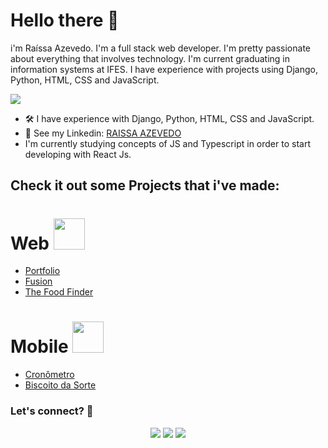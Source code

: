 
# Hello there 👋
i'm Raíssa Azevedo. 
I'm a full stack web developer. I'm pretty passionate about everything that involves technology. I'm current graduating in information systems at IFES.
I have experience with projects using Django, Python, HTML, CSS and JavaScript.

![](http://estruyf-github.azurewebsites.net/api/VisitorHit?user=Raii-Azevedo&repo=Raii-Azevedo&countColorcountColor)

- 🛠 I have experience with Django, Python, HTML, CSS and JavaScript.
- 📝 See my Linkedin: [RAISSA AZEVEDO](https://www.linkedin.com/in/raissa-azevedo-555893120/)
- I'm currently studying concepts of JS and Typescript in order to start developing with React Js.


## Check it out some Projects that i've made:

# Web <a href="url"><img src="https://user-images.githubusercontent.com/53634618/123186818-5526da00-d46f-11eb-9ca1-d69a20615dc3.png" height="50" width="50" ></a>

- <a href="http://myport-rai.herokuapp.com/" target="_blank">Portfolio</a>
- <a href="https://fusion-rai.herokuapp.com/" target="_blank">Fusion</a>
- <a href="https://geo-rai.herokuapp.com/" target="_blank">The Food Finder</a>


# Mobile <img src="https://user-images.githubusercontent.com/53634618/123186849-666fe680-d46f-11eb-8dea-be17712f3ee4.png" height="50" width="50" >

- <a href="#" target="_blank">Cronômetro</a>
- <a href="#" target="_blank">Biscoito da Sorte</a>


### Let's connect? 🤝
<div>
  <p align="center">
    <a href="https://www.linkedin.com/in/raissa-azevedo-555893120/"><img src="https://img.shields.io/badge/-LinkedIn-0077B5?style=flat&logo=Linkedin&logoColor=white"/></a>
    <a href="https://twitter.com/Raiissa_Azevedo"><img src="https://img.shields.io/badge/-Twitter-%231DA1F2?style=flat&logo=twitter&logoColor=white"/></a>
    <a href="https://www.instagram.com/raiissa.azevedo/"><img src="https://img.shields.io/badge/-Instagram-E4405F?style=flat&logo=instagram&logoColor=white"/></a>
</p> </div></div>
